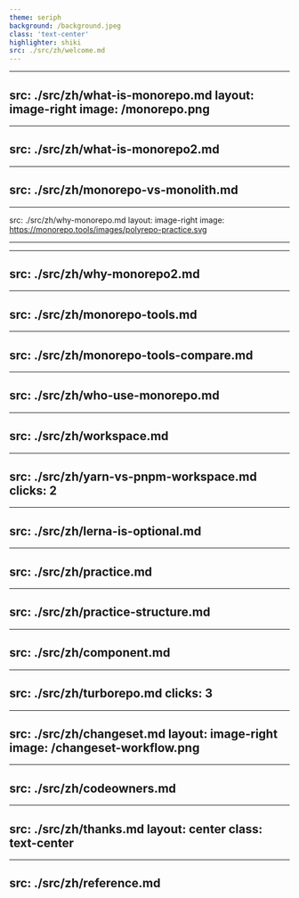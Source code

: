 ```yaml
---
theme: seriph
background: /background.jpeg
class: 'text-center'
highlighter: shiki
src: ./src/zh/welcome.md
---
```


<!-- what is monorepo -->
---
src: ./src/zh/what-is-monorepo.md
layout: image-right
image: /monorepo.png
---

<!-- what is monorepo (next)-->
---
src: ./src/zh/what-is-monorepo2.md
---

<!-- monorepo !== monolith -->
---
src: ./src/zh/monorepo-vs-monolith.md
---

<!-- monorepo vs polyRepo -->
---
src: ./src/zh/why-monorepo.md
layout: image-right
image: https://monorepo.tools/images/polyrepo-practice.svg

---

<!-- why monorepo -->
---
src: ./src/zh/why-monorepo2.md
---

<!-- monorepo tools -->

---
src: ./src/zh/monorepo-tools.md
---

---
src: ./src/zh/monorepo-tools-compare.md
---

<!-- who use monorepo -->

---
src: ./src/zh/who-use-monorepo.md
---

<!-- workspace -->
---
src: ./src/zh/workspace.md
---

<!-- yarn workspace vs pnpm workspace -->
---
src: ./src/zh/yarn-vs-pnpm-workspace.md
clicks: 2
---

<!-- lerna is optional -->
---
src: ./src/zh/lerna-is-optional.md
---

<!-- Practice  -->
---
src: ./src/zh/practice.md
---

<!-- Project structure -->
---
src: ./src/zh/practice-structure.md
---

<!-- HelloWorld Component -->
---
src: ./src/zh/component.md
---

<!-- TurboRepo -->
---
src: ./src/zh/turborepo.md
clicks: 3
---

<!-- Version and Publish -->
---
src: ./src/zh/changeset.md
layout: image-right
image: /changeset-workflow.png
---

<!-- Code Owners -->
---
src: ./src/zh/codeowners.md
---

<!-- Thanks -->
---
src: ./src/zh/thanks.md
layout: center
class: text-center
---

<!-- References -->
---
src: ./src/zh/reference.md
---
